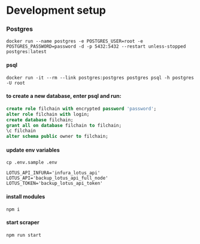 # Development setup

### Postgres
```shell
docker run --name postgres -e POSTGRES_USER=root -e POSTGRES_PASSWORD=password -d -p 5432:5432 --restart unless-stopped postgres:latest
```

#### psql
```shell
docker run -it --rm --link postgres:postgres postgres psql -h postgres -U root
```

#### to create a new database, enter psql and run:
```sql
create role filchain with encrypted password 'password';
alter role filchain with login;
create database filchain;
grant all on database filchain to filchain;
\c filchain
alter schema public owner to filchain;
```

#### update env variables
```shell
cp .env.sample .env
```

```shell
LOTUS_API_INFURA='infura_lotus_api'
LOTUS_API='backup_lotus_api_full_node'
LOTUS_TOKEN='backup_lotus_api_token'
```

#### install modules
```shell
npm i
```

#### start scraper
```shell
npm run start
```
